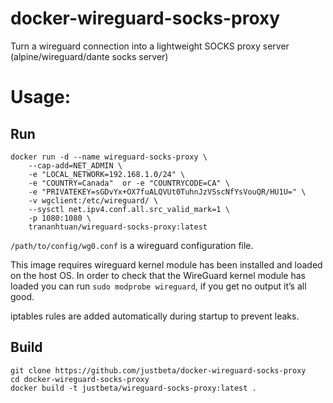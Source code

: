 # docker-wireguard-socks-proxy
Turn a wireguard connection into a lightweight SOCKS proxy server (alpine/wireguard/dante socks server)

# Usage:
## Run
```
docker run -d --name wireguard-socks-proxy \
    --cap-add=NET_ADMIN \
    -e "LOCAL_NETWORK=192.168.1.0/24" \
    -e "COUNTRY=Canada"  or -e "COUNTRYCODE=CA" \
    -e "PRIVATEKEY=sGDvYx+OX7fuALQVUt0TuhnJzVSscNfYsVouQR/HU1U=" \
    -v wgclient:/etc/wireguard/ \
    --sysctl net.ipv4.conf.all.src_valid_mark=1 \
    -p 1080:1080 \
    trananhtuan/wireguard-socks-proxy:latest
```
`/path/to/config/wg0.conf` is a wireguard configuration file.

This image requires wireguard kernel module has been installed and loaded on the host OS. In order to check that the WireGuard kernel module has loaded you can run `sudo modprobe wireguard`, if you get no output it’s all good.

iptables rules are added automatically during startup to prevent leaks.
## Build
```
git clone https://github.com/justbeta/docker-wireguard-socks-proxy
cd docker-wireguard-socks-proxy
docker build -t justbeta/wireguard-socks-proxy:latest .
```
